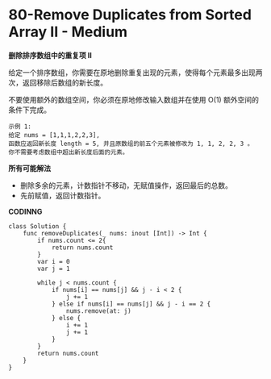 # 80-Remove Duplicates from Sorted Array II - Medium
**删除排序数组中的重复项 II**

给定一个排序数组，你需要在原地删除重复出现的元素，使得每个元素最多出现两次，返回移除后数组的新长度。

不要使用额外的数组空间，你必须在原地修改输入数组并在使用 O(1) 额外空间的条件下完成。

```
示例 1:
给定 nums = [1,1,1,2,2,3],
函数应返回新长度 length = 5, 并且原数组的前五个元素被修改为 1, 1, 2, 2, 3 。
你不需要考虑数组中超出新长度后面的元素。
```
**所有可能解法**

- 删除多余的元素，计数指针不移动，无赋值操作，返回最后的总数。
- 先前赋值，返回计数指针。

**CODINNG**

```
class Solution {
    func removeDuplicates(_ nums: inout [Int]) -> Int {
        if nums.count <= 2{
            return nums.count
        }
        var i = 0
        var j = 1

        while j < nums.count {
            if nums[i] == nums[j] && j - i < 2 {
                j += 1
            } else if nums[i] == nums[j] && j - i == 2 {
                nums.remove(at: j)
            } else {
                i += 1
                j += 1
            }
        }
        return nums.count
    }
}
```
